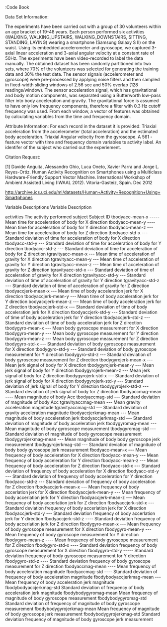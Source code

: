 :Code Book

Data Set Information:

The experiments have been carried out with a group of 30 volunteers within an age bracket of 19-48 years. Each person performed six activities (WALKING, WALKING_UPSTAIRS, WALKING_DOWNSTAIRS, SITTING, STANDING, LAYING) wearing a smartphone (Samsung Galaxy S II) on the waist. Using its embedded accelerometer and gyroscope, we captured 3-axial linear acceleration and 3-axial angular velocity at a constant rate of 50Hz. The experiments have been video-recorded to label the data manually. The obtained dataset has been randomly partitioned into two sets, where 70% of the volunteers was selected for generating the training data and 30% the test data.
The sensor signals (accelerometer and gyroscope) were pre-processed by applying noise filters and then sampled in fixed-width sliding windows of 2.56 sec and 50% overlap (128 readings/window). The sensor acceleration signal, which has gravitational and body motion components, was separated using a Butterworth low-pass filter into body acceleration and gravity. The gravitational force is assumed to have only low frequency components, therefore a filter with 0.3 Hz cutoff frequency was used. From each window, a vector of features was obtained by calculating variables from the time and frequency domain.

Attribute Information:
For each record in the dataset it is provided:
Triaxial acceleration from the accelerometer (total acceleration) and the estimated body acceleration.
Triaxial Angular velocity from the gyroscope.
	A 561 - feature vector with time and frequency domain variables
ts activity label.
An identifer of the subject who carried out the experiement.

Citation Request:

[1] Davide Anguita, Alessandro Ghio, Luca Oneto, Xavier Parra and Jorge L. Reyes-Ortiz. Human Activity Recognition on Smartphones using a Multiclass Hardware-Friendly Support Vector Machine. International Workshop of Ambient Assisted Living (IWAAL 2012). Vitoria-Gasteiz, Spain. Dec 2012

http://archive.ics.uci.edu/ml/datasets/Human+Activity+Recognition+Using+Smartphones

Variable Descriptions
Variable                    Description

activities   	            The activity performed
subject                      Subject ID
tbodyacc-mean-x -----  Mean time for acceleration of body for X direction
tbodyacc-mean-y ---- Mean time for acceleration of body for Y direction
tbodyacc-mean-z --- Mean time for acceleration of body for Z direction
tbodyacc-std-x --- Standard deviation of time for acceleration of body for X direction
tbodyacc-std-y ---  Standard deviation of time for acceleration of body for Y direction
tbodyacc-std-z --- Standard deviation of time for acceleration of body for Z direction
tgravityacc-mean-x ---  Mean time of acceleration of gravity for X direction
tgravityacc-mean-y ---  Mean time of acceleration of gravity for Y direction
tgravityacc-mean-z ---  Mean time of acceleration of gravity for Z direction
tgravityacc-std-x  --- Standard deviation of time of acceleration of gravity for X direction
tgravityacc-std-y --- Standard deviation of time of acceleration of gravity for Y direction
tgravityacc-std-z ---   Standard deviation of time of acceleration of gravity for Z direction
tbodyaccjerk-mean-x --- Mean time of body acceleration jerk for X direction
tbodyaccjerk-mean-y --- Mean time of body acceleration jerk for Y direction
bodyaccjerk-mean-z ---  Mean time of body acceleration jerk for Z direction
tbodyaccjerk-std-x ---  Standard deviation of time of body acceleration jerk for X direction
tbodyaccjerk-std-y ---  Standard deviation of time of body acceleration jerk for Y direction
tbodyaccjerk-std-z ---  Standard deviation of time of body acceleration jerk for Z direction
tbodygyro-mean-x ---    Mean body gyroscope measurement for X direction
tbodygyro-mean-y ---    Mean body gyroscope measurement for Y direction
tbodygyro-mean-z ---    Mean body gyroscope measurement for Z direction
tbodygyro-std-x ---     Standard deviation of body gyroscope measurement for X direction
tbodygyro-std-y ---     Standard deviation of body gyroscope measurement for Y direction
tbodygyro-std-z ---     Standard deviation of body gyroscope measurement for Z direction
tbodygyrojerk-mean-x --- Mean jerk signal of body for X direction
 tbodygyrojerk-mean-y --- Mean jerk signal of body for Y direction
tbodygyrojerk-mean-z ---  Mean jerk signal of body for Z direction
tbodygyrojerk-std-x ---  Standard deviation of jerk signal of body for X direction
tbodygyrojerk-std-y --- Standard deviation of jerk signal of body for Y direction
tbodygyrojerk-std-z --- Standard deviation of jerk signal of body for Z direction
tbodyaccmag-mean ----    Mean magnitude of body Acc
tbodyaccmag-std --- Standard deviation of magnitude of body Acc
tgravityaccmag-mean ---  Mean gravity acceleration magnitude
tgravityaccmag-std ---   Standard deviation of gravity acceleration magnitude
tbodyaccjerkmag-mean --- Mean magnitude of body acceleration jerk
tbodyaccjerkmag-std ---  Standard deviation of magnitude of body acceleration jerk
tbodygyromag-mean ---   Mean magnitude of body gyroscope measurement
tbodygyromag-std ---    Standard deviation of magnitude of body gyroscope measurement
tbodygyrojerkmag-mean ---  Mean magnitude of body body gyroscope jerk measurement
tbodygyrojerkmag-std ---  Standard deviation of magnitude of body body gyroscope jerk measurement
fbodyacc-mean-x ---  Mean frequency of body acceleration for X direction
fbodyacc-mean-y ---  Mean frequency of body acceleration for Y direction
fbodyacc-mean-z --- Mean frequency of body acceleration for Z direction
fbodyacc-std-x --- Standard deviation of frequency of body acceleration for X direction
fbodyacc-std-y --- Standard deviation of frequency of body acceleration for Y direction
fbodyacc-std-z  --- Standard deviation of frequency of body acceleration for Z direction
fbodyaccjerk-mean-x --- Mean frequency of body accerlation jerk for X direction
fbodyaccjerk-mean-y --- Mean frequency of body accerlation jerk for Y direction
fbodyaccjerk-mean-z --- Mean frequency of body accerlation jerk for Z direction
fbodyaccjerk-std-x --- Standard deviation frequency of body accerlation jerk for X direction
fbodyaccjerk-std-y --- Standard deviation frequency of body accerlation jerk for Y direction
fbodyaccjerk-std-z ---- Standard deviation frequency of body accerlation jerk for Z direction
fbodygyro-mean-x --- Mean frequency of body gyroscope measurement for X direction
fbodygyro-mean-y --- Mean frequency of body gyroscope measurement for Y direction
fbodygyro-mean-z ---- Mean frequency of body gyroscope measurement for Z direction
fbodygyro-std-x  ---- Standard deviation frequency of body gyroscope measurement for X direction
fbodygyro-std-y  ----- Standard deviation frequency of body gyroscope measurement for Y direction
fbodygyro-std-z  ----  Standard deviation frequency of body gyroscope measurement for Z direction
fbodyaccmag-mean ---- Mean frequency of body acceleration magnitude
fbodyaccmag-std  ---- Standard deviation of frequency of body acceleration magnitude
fbodybodyaccjerkmag-mean --- Mean frequency of body acceleration jerk magnitude
fbodybodyaccjerkmag-std  Standard deviation of frequency of body acceleration jerk magnitude
fbodybodygyromag-mean    Mean frequency of magnitude of body gyroscope measurement
fbodybodygyromag-std     Standard deviation of frequency of magnitude of body gyroscope measurement
fbodybodygyrojerkmag-mean Mean frequency of magnitude of body gyroscope jerk measurement
fbodybodygyrojerkmag-std  Standard deviation frequency of magnitude of body gyroscope jerk measurement
